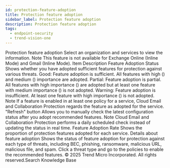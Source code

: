 ```yaml
---
id: protection-feature-adoption
title: Protection feature adoption
sidebar_label: Protection feature adoption
description: Protection feature adoption
tags:
  - endpoint-security
  - trend-vision-one
---
```


 Protection feature adoption Select an organization and services to view the information. Note This feature is not available for Exchange Online (Inline Mode) and Gmail (Inline Mode). Item Description Feature Adoption Status Shows whether you have adopted sufficient features for protection against various threats. Good: Feature adoption is sufficient. All features with high () and medium () importance are adopted. Partial: Feature adoption is partial. All features with high importance () are adopted but at least one feature with medium importance () is not adopted. Warning: Feature adoption is insufficient. At least one feature with high importance () is not adopted. Note If a feature is enabled in at least one policy for a service, Cloud Email and Collaboration Protection regards the feature as adopted for the service. "Refresh" button Allows you to manually check the latest configuration status after you adopt recommended features. Note Cloud Email and Collaboration Protection performs a daily scheduled check instead of updating the status in real time. Feature Adoption Rate Shows the proportion of protection features adopted for each service. Details about feature adoption Shows the status of feature adoption for protection against each type of threats, including BEC, phishing, ransomware, malicious URL, malicious file, and spam. Click a threat type and go to the policies to enable the recommended features. © 2025 Trend Micro Incorporated. All rights reserved.Search Knowledge Base